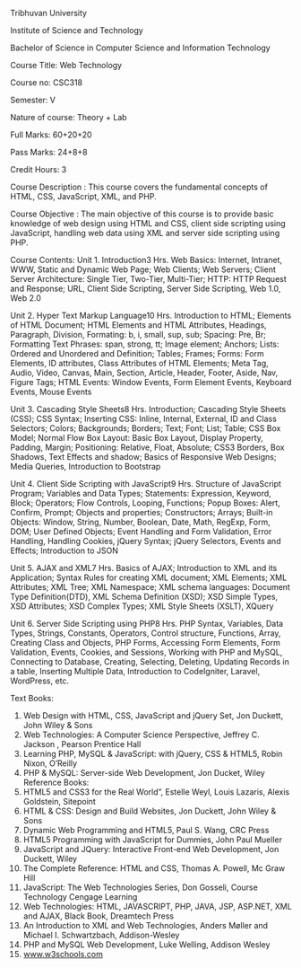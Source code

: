 Tribhuvan University

Institute of Science and Technology

Bachelor of Science in Computer Science and Information Technology

Course Title: Web Technology

Course no: CSC318

Semester: V

Nature of course: Theory + Lab

Full Marks: 60+20+20

Pass Marks: 24+8+8

Credit Hours: 3

Course Description : This course covers the fundamental concepts of HTML, CSS, JavaScript, XML, and PHP.

Course Objective : The main objective of this course is to provide basic knowledge of web design using HTML and CSS, client side scripting using JavaScript, handling web data using XML and server side scripting using PHP.

Course Contents:
Unit 1. Introduction3 Hrs.
Web Basics: Internet, Intranet, WWW, Static and Dynamic Web Page; Web Clients; Web Servers; Client Server Architecture: Single Tier, Two-Tier, Multi-Tier; HTTP: HTTP Request and Response; URL, Client Side Scripting, Server Side Scripting, Web 1.0, Web 2.0

Unit 2. Hyper Text Markup Language10 Hrs.
Introduction to HTML; Elements of HTML Document; HTML Elements and HTML Attributes, Headings, Paragraph, Division, Formating: b, i, small, sup, sub; Spacing: Pre, Br; Formatting Text Phrases: span, strong, tt; Image element; Anchors; Lists: Ordered and Unordered and Definition; Tables; Frames; Forms: Form Elements, ID attributes, Class Attributes of HTML Elements; Meta Tag, Audio, Video, Canvas, Main, Section, Article, Header, Footer, Aside, Nav, Figure Tags; HTML Events: Window Events, Form Element Events, Keyboard Events, Mouse Events

Unit 3. Cascading Style Sheets8 Hrs.
Introduction; Cascading Style Sheets (CSS); CSS Syntax; Inserting CSS: Inline, Internal, External, ID and Class Selectors; Colors; Backgrounds; Borders; Text; Font; List; Table; CSS Box Model; Normal Flow Box Layout: Basic Box Layout, Display Property, Padding, Margin; Positioning: Relative, Float, Absolute; CSS3 Borders, Box Shadows, Text Effects and shadow; Basics of Responsive Web Designs; Media Queries, Introduction to Bootstrap

Unit 4. Client Side Scripting with JavaScript9 Hrs.
Structure of JavaScript Program; Variables and Data Types; Statements: Expression, Keyword, Block; Operators; Flow Controls, Looping, Functions; Popup Boxes: Alert, Confirm, Prompt; Objects and properties; Constructors; Arrays; Built-in Objects: Window, String, Number, Boolean, Date, Math, RegExp, Form, DOM; User Defined Objects; Event Handling and Form Validation, Error Handling, Handling Cookies, jQuery Syntax; jQuery Selectors, Events and Effects; Introduction to JSON

Unit 5. AJAX and XML7 Hrs.
Basics of AJAX; Introduction to XML and its Application; Syntax Rules for creating XML document; XML Elements; XML Attributes; XML Tree; XML Namespace; XML schema languages: Document Type Definition(DTD), XML Schema Definition (XSD); XSD Simple Types, XSD Attributes; XSD Complex Types; XML Style Sheets (XSLT), XQuery

Unit 6. Server Side Scripting using PHP8 Hrs.
PHP Syntax, Variables, Data Types, Strings, Constants, Operators, Control structure, Functions, Array, Creating Class and Objects, PHP Forms, Accessing Form Elements, Form Validation, Events, Cookies, and Sessions, Working with PHP and MySQL, Connecting to Database, Creating, Selecting, Deleting, Updating Records in a table, Inserting Multiple Data, Introduction to CodeIgniter, Laravel, WordPress, etc.

Text Books:
1. Web Design with HTML, CSS, JavaScript and jQuery Set, Jon Duckett, John Wiley & Sons
2. Web Technologies: A Computer Science Perspective, Jeffrey C. Jackson , Pearson Prentice
Hall
3. Learning PHP, MySQL & JavaScript: with jQuery, CSS & HTML5, Robin Nixon, O’Reilly
4. PHP & MySQL: Server-side Web Development, Jon Ducket, Wiley
Reference Books:
1. HTML5 and CSS3 for the Real World”, Estelle Weyl, Louis Lazaris, Alexis Goldstein,
Sitepoint
2. HTML & CSS: Design and Build Websites, Jon Duckett, John Wiley & Sons
3. Dynamic Web Programming and HTML5, Paul S. Wang, CRC Press
4. HTML5 Programming with JavaScript for Dummies, John Paul Mueller
5. JavaScript and JQuery: Interactive Front-end Web Development, Jon Duckett, Wiley
6. The Complete Reference: HTML and CSS, Thomas A. Powell, Mc Graw Hill
7. JavaScript: The Web Technologies Series, Don Gosseli, Course Technology Cengage Learning
8. Web Technologies: HTML, JAVASCRIPT, PHP, JAVA, JSP, ASP.NET, XML and AJAX,
Black Book, Dreamtech Press
9. An Introduction to XML and Web Technologies, Anders Møller and Michael I. Schwartzbach,
Addison-Wesley
10. PHP and MySQL Web Development, Luke Welling, Addison Wesley
11. www.w3schools.com
